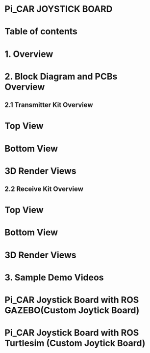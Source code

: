 # Pi_CAR JOYSTICK BOARD

Table of contents
=================

# 1. Overview

# 2. Block Diagram and PCBs Overview
## 2.1 Transmitter Kit Overview
Top View
=================


Bottom View
=================

3D Render Views
=================


## 2.2 Receive Kit Overview
Top View
=================


Bottom View
=================

3D Render Views
=================

# 3. Sample Demo Videos

Pi_CAR Joystick Board with ROS GAZEBO(Custom Joytick Board)
=================

Pi_CAR Joystick Board with ROS Turtlesim (Custom Joytick Board)
=================
